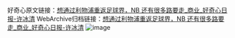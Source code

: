 好奇心原文链接：[想通过利物浦重返足球界，NB 还有很多路要走_商业_好奇心日报-许冰清](https://www.qdaily.com/articles/6024.html)
WebArchive归档链接：[想通过利物浦重返足球界，NB 还有很多路要走_商业_好奇心日报-许冰清](http://web.archive.org/web/20190623165816/https://www.qdaily.com/articles/6024.html)
![image](http://ww3.sinaimg.cn/large/007d5XDply1g3w9gj2frfj30u032u1kx)